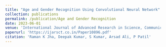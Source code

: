 ```yaml
---
title: "Age and Gender Recognition Using Convolutional Neural Network"
collection: publications
permalink: /publication/Age and Gender Recognition
date: 2023-06-01
venue: 'International Journal of Advanced Research in Science, Communication and Technology (IJARSCT)'
paperurl: 'https://ijarsct.co.in/Paper10896.pdf'
citation: 'Raman K Jha, Deepak Kumar, S Kumar, Arsad Ali, P Patil'
---
```

